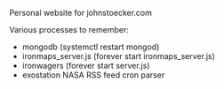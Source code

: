 Personal website for johnstoecker.com


Various processes to remember:
- mongodb (systemctl restart mongod)
- ironmaps_server.js (forever start ironmaps_server.js)
- ironwagers (forever start server.js)
- exostation NASA RSS feed cron parser
